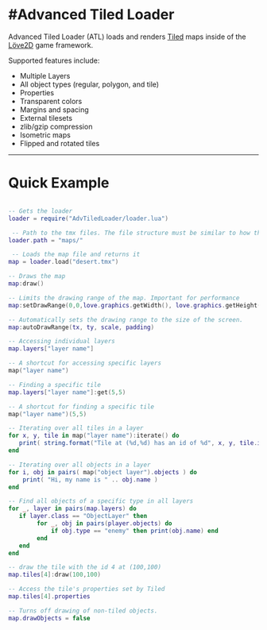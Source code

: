 #Advanced Tiled Loader
========
Advanced Tiled Loader (ATL) loads and renders [Tiled](http://www.mapeditor.org/) maps inside of the [Löve2D](http://love2d.org) game framework.

Supported features include:
* Multiple Layers
* All object types (regular, polygon, and tile)
* Properties
* Transparent colors
* Margins and spacing
* External tilesets
* zlib/gzip compression
* Isometric maps
* Flipped and rotated tiles

----------------------------------------------------------------------------------------------------
# Quick Example
  
```lua     

-- Gets the loader
loader = require("AdvTiledLoader/loader.lua")

 -- Path to the tmx files. The file structure must be similar to how they are saved in Tiled
loader.path = "maps/"

 -- Loads the map file and returns it
map = loader.load("desert.tmx")

-- Draws the map
map:draw()

-- Limits the drawing range of the map. Important for performance
map:setDrawRange(0,0,love.graphics.getWidth(), love.graphics.getHeight())

-- Automatically sets the drawing range to the size of the screen.
map:autoDrawRange(tx, ty, scale, padding)

-- Accessing individual layers
map.layers["layer name"]

-- A shortcut for accessing specific layers
map("layer name")

-- Finding a specific tile
map.layers["layer name"]:get(5,5)

-- A shortcut for finding a specific tile
map("layer name")(5,5)

-- Iterating over all tiles in a layer
for x, y, tile in map("layer name"):iterate() do
   print( string.format("Tile at (%d,%d) has an id of %d", x, y, tile.id) )
end

-- Iterating over all objects in a layer
for i, obj in pairs( map("object layer").objects ) do
	print( "Hi, my name is " .. obj.name )
end

-- Find all objects of a specific type in all layers
for _, layer in pairs(map.layers) do
   if layer.class == "ObjectLayer" then
		for _, obj in pairs(player.objects) do
			if obj.type == "enemy" then print(obj.name) end
		end
   end
end

-- draw the tile with the id 4 at (100,100)
map.tiles[4]:draw(100,100)

-- Access the tile's properties set by Tiled
map.tiles[4].properties

-- Turns off drawing of non-tiled objects.
map.drawObjects = false

```